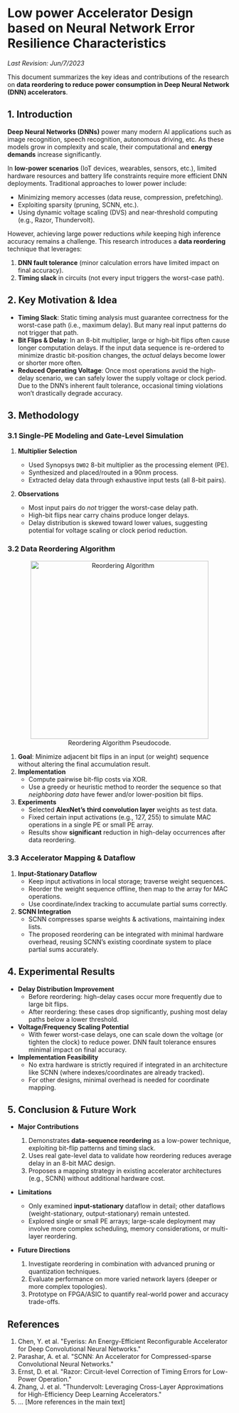 # Low power Accelerator Design based on Neural Network Error Resilience Characteristics

*Last Revision: Jun/7/2023*

This document summarizes the key ideas and contributions of the research on **data reordering to reduce power consumption in Deep Neural Network (DNN) accelerators**.

## 1. Introduction

**Deep Neural Networks (DNNs)** power many modern AI applications such as image recognition, speech recognition, autonomous driving, etc. As these models grow in complexity and scale, their computational and **energy demands** increase significantly.

In **low-power scenarios** (IoT devices, wearables, sensors, etc.), limited hardware resources and battery life constraints require more efficient DNN deployments. Traditional approaches to lower power include:
- Minimizing memory accesses (data reuse, compression, prefetching).
- Exploiting sparsity (pruning, SCNN, etc.).
- Using dynamic voltage scaling (DVS) and near-threshold computing (e.g., Razor, Thundervolt).
  
However, achieving large power reductions *while* keeping high inference accuracy remains a challenge. This research introduces a **data reordering** technique that leverages:
1. **DNN fault tolerance** (minor calculation errors have limited impact on final accuracy).
2. **Timing slack** in circuits (not every input triggers the worst-case path).

## 2. Key Motivation & Idea

- **Timing Slack**: Static timing analysis must guarantee correctness for the worst-case path (i.e., maximum delay). But many real input patterns do not trigger that path.
- **Bit Flips & Delay**: In an 8-bit multiplier, large or high-bit flips often cause longer computation delays. If the input data sequence is re-ordered to minimize drastic bit-position changes, the *actual* delays become lower or shorter more often.
- **Reduced Operating Voltage**: Once most operations avoid the high-delay scenario, we can safely lower the supply voltage or clock period. Due to the DNN’s inherent fault tolerance, occasional timing violations won’t drastically degrade accuracy.

## 3. Methodology

### 3.1 Single-PE Modeling and Gate-Level Simulation

1. **Multiplier Selection**  
   - Used Synopsys `DW02` 8-bit multiplier as the processing element (PE).
   - Synthesized and placed/routed in a 90nm process.
   - Extracted delay data through exhaustive input tests (all 8-bit pairs).

2. **Observations**  
   - Most input pairs do *not* trigger the worst-case delay path.
   - High-bit flips near carry chains produce longer delays.
   - Delay distribution is skewed toward lower values, suggesting potential for voltage scaling or clock period reduction.

### 3.2 Data Reordering Algorithm

<figure style="text-align:center;">
  <img src="https://github.com/jyuwaaw/Neural_Network_Error_Resilience_Low_Power_Accelerator_Design/blob/main/pics/Chapter3/pseudo_3.2.png" alt="Reordering Algorithm" width="400">
  <figcaption>Reordering Algorithm Pseudocode.</figcaption>
</figure>


1. **Goal**: Minimize adjacent bit flips in an input (or weight) sequence without altering the final accumulation result.
2. **Implementation**  
   - Compute pairwise bit-flip costs via XOR.
   - Use a greedy or heuristic method to reorder the sequence so that *neighboring data* have fewer and/or lower-position bit flips.
3. **Experiments**  
   - Selected **AlexNet’s third convolution layer** weights as test data.
   - Fixed certain input activations (e.g., 127, 255) to simulate MAC operations in a single PE or small PE array.
   - Results show **significant** reduction in high-delay occurrences after data reordering.

### 3.3 Accelerator Mapping & Dataflow

1. **Input-Stationary Dataflow**  
   - Keep input activations in local storage; traverse weight sequences.
   - Reorder the weight sequence offline, then map to the array for MAC operations.
   - Use coordinate/index tracking to accumulate partial sums correctly.
2. **SCNN Integration**  
   - SCNN compresses sparse weights & activations, maintaining index lists.
   - The proposed reordering can be integrated with minimal hardware overhead, reusing SCNN’s existing coordinate system to place partial sums accurately.

## 4. Experimental Results

- **Delay Distribution Improvement**  
  - Before reordering: high-delay cases occur more frequently due to large bit flips.
  - After reordering: these cases drop significantly, pushing most delay paths below a lower threshold.
- **Voltage/Frequency Scaling Potential**  
  - With fewer worst-case delays, one can scale down the voltage (or tighten the clock) to reduce power. DNN fault tolerance ensures minimal impact on final accuracy.
- **Implementation Feasibility**  
  - No extra hardware is strictly required if integrated in an architecture like SCNN (where indexes/coordinates are already tracked).
  - For other designs, minimal overhead is needed for coordinate mapping.

## 5. Conclusion & Future Work

- **Major Contributions**  
  1. Demonstrates **data-sequence reordering** as a low-power technique, exploiting bit-flip patterns and timing slack.  
  2. Uses real gate-level data to validate how reordering reduces average delay in an 8-bit MAC design.  
  3. Proposes a mapping strategy in existing accelerator architectures (e.g., SCNN) without additional hardware cost.

- **Limitations**  
  - Only examined **input-stationary** dataflow in detail; other dataflows (weight-stationary, output-stationary) remain untested.  
  - Explored single or small PE arrays; large-scale deployment may involve more complex scheduling, memory considerations, or multi-layer reordering.

- **Future Directions**  
  1. Investigate reordering in combination with advanced pruning or quantization techniques.  
  2. Evaluate performance on more varied network layers (deeper or more complex topologies).  
  3. Prototype on FPGA/ASIC to quantify real-world power and accuracy trade-offs.

## References

1. Chen, Y. et al. "Eyeriss: An Energy-Efficient Reconfigurable Accelerator for Deep Convolutional Neural Networks."  
2. Parashar, A. et al. "SCNN: An Accelerator for Compressed-sparse Convolutional Neural Networks."  
3. Ernst, D. et al. "Razor: Circuit-level Correction of Timing Errors for Low-Power Operation."  
4. Zhang, J. et al. "Thundervolt: Leveraging Cross-Layer Approximations for High-Efficiency Deep Learning Accelerators."  
5. ... [More references in the main text]

